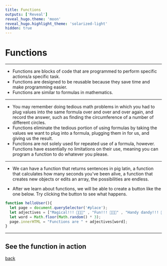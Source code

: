 ```yaml
---
title: Functions
outputs: ['Reveal']
reveal_hugo.theme: 'moon'
reveal_hugo.highlight_theme: 'solarized-light'
hidden: true
---
```


# Functions

---

* Functions are blocks of code that are programmed to perform specific actions/a specific task. 
* Functions are designed to be reusable because they save time and make programming easier. 
* Functions are similar to formulas in mathematics. 

---

* You may remember doing tedious math problems in which you had to plug values into the same formula over and over and over again, and record the answer, such as finding the circumference of a number of different circles.
* Functions eliminate the tedious portion of using formulas by taking the values we want to plug into a formula, plugging them in for us, and giving us the result. 
* Functions are not solely used for repeated use of a formula, however. Functions have essentially no limitations on their use, meaning you can program a function to do whatever you please. 

---

* We can have a function that returns sentences in pig latin, a function that calculates how many seconds you've been alive, a function that creates new objects or edits an array, the possibilities are endless.

* After we learn about functions, we will be able to create a button like the one below. Try clicking the button to see what happens.

```js
function helloUser(){
  let page = document.querySelector('#place');
  let adjectives = ["Magical!!! 🦄✨💫" , "Fun!!! 🦄✨💫" , "Handy dandy!!! 🦄✨💫"];
  let word = Math.floor(Math.random() * 3);
  page.innerHTML = "Functions are " + adjectives[word];
}
```

---

## See the function in action

[back](..)